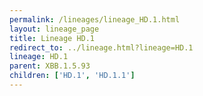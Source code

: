 ```yaml
---
permalink: /lineages/lineage_HD.1.html
layout: lineage_page
title: Lineage HD.1
redirect_to: ../lineage.html?lineage=HD.1
lineage: HD.1
parent: XBB.1.5.93
children: ['HD.1', 'HD.1.1']
---
```

